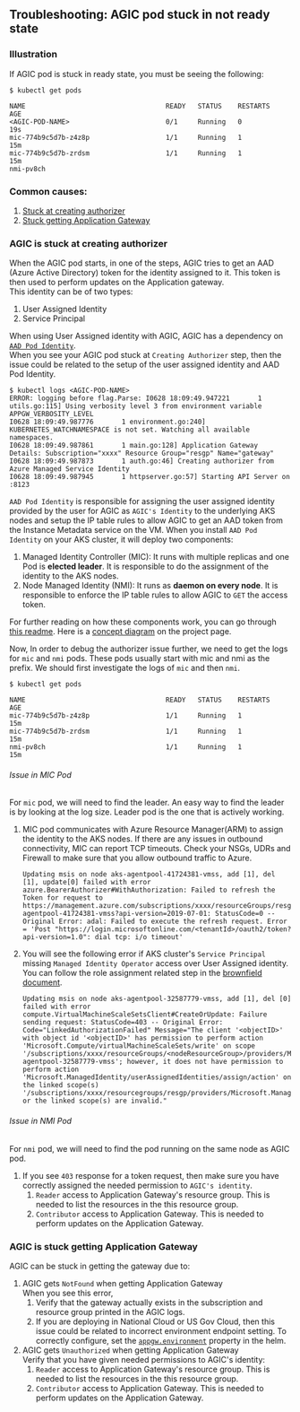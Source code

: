 ## Troubleshooting: AGIC pod stuck in not ready state

### Illustration
If AGIC pod is stuck in ready state, you must be seeing the following:
```
$ kubectl get pods

NAME                                   READY   STATUS    RESTARTS   AGE
<AGIC-POD-NAME>                        0/1     Running   0          19s
mic-774b9c5d7b-z4z8p                   1/1     Running   1          15m
mic-774b9c5d7b-zrdsm                   1/1     Running   1          15m
nmi-pv8ch       
```

### Common causes:
1. [Stuck at creating authorizer](#agic-is-stuck-at-creating-authorizer)
1. [Stuck getting Application Gateway](#agic-is-stuck-getting-application-gateway)

### AGIC is stuck at creating authorizer
When the AGIC pod starts, in one of the steps, AGIC tries to get an AAD (Azure Active Directory) token for the identity assigned to it. This token is then used to perform updates on the Application gateway.  
This identity can be of two types:
1. User Assigned Identity
1. Service Principal

When using User Assigned identity with AGIC, AGIC has a dependency on [`AAD Pod Identity`](https://github.com/Azure/aad-pod-identity).  
When you see your AGIC pod stuck at `Creating Authorizer` step, then the issue could be related to the setup of the user assigned identity and AAD Pod Identity.

```
$ kubectl logs <AGIC-POD-NAME>
ERROR: logging before flag.Parse: I0628 18:09:49.947221       1 utils.go:115] Using verbosity level 3 from environment variable APPGW_VERBOSITY_LEVEL
I0628 18:09:49.987776       1 environment.go:240] KUBERNETES_WATCHNAMESPACE is not set. Watching all available namespaces.
I0628 18:09:49.987861       1 main.go:128] Application Gateway Details: Subscription="xxxx" Resource Group="resgp" Name="gateway"
I0628 18:09:49.987873       1 auth.go:46] Creating authorizer from Azure Managed Service Identity
I0628 18:09:49.987945       1 httpserver.go:57] Starting API Server on :8123
```

`AAD Pod Identity` is responsible for assigning the user assigned identity provided by the user for AGIC as `AGIC's Identity` to the underlying AKS nodes and setup the IP table rules to allow AGIC to get an AAD token from the Instance Metadata service on the VM. When you install `AAD Pod Identity` on your AKS cluster, it will deploy two components:
1. Managed Identity Controller (MIC): It runs with multiple replicas and one Pod is **elected leader**. It is responsible to do the assignment of the identity to the AKS nodes.
1. Node Managed Identity (NMI): It runs as **daemon on every node**. It is responsible to enforce the IP table rules to allow AGIC to `GET` the access token.

For further reading on how these components work, you can go through [this readme](https://github.com/Azure/aad-pod-identity#components). Here is a [concept diagram](https://github.com/Azure/aad-pod-identity/blob/master/docs/design/concept.png) on the project page.

Now, In order to debug the authorizer issue further, we need to get the logs for `mic` and `nmi` pods. These pods usually start with mic and nmi as the prefix. We should first investigate the logs of `mic` and then `nmi`.

```
$ kubectl get pods

NAME                                   READY   STATUS    RESTARTS   AGE
mic-774b9c5d7b-z4z8p                   1/1     Running   1          15m
mic-774b9c5d7b-zrdsm                   1/1     Running   1          15m
nmi-pv8ch                              1/1     Running   1          15m
```

###### Issue in MIC Pod
For `mic` pod, we will need to find the leader. An easy way to find the leader is by looking at the log size. Leader pod is the one that is actively working.
1. MIC pod communicates with Azure Resource Manager(ARM) to assign the identity to the AKS nodes. If there are any issues in outbound connectivity, MIC can report TCP timeouts. Check your NSGs, UDRs and Firewall to make sure that you allow outbound traffic to Azure.
    ```
    Updating msis on node aks-agentpool-41724381-vmss, add [1], del [1], update[0] failed with error azure.BearerAuthorizer#WithAuthorization: Failed to refresh the Token for request to https://management.azure.com/subscriptions/xxxx/resourceGroups/resgp/providers/Microsoft.Compute/virtualMachineScaleSets/aks-agentpool-41724381-vmss?api-version=2019-07-01: StatusCode=0 -- Original Error: adal: Failed to execute the refresh request. Error = 'Post "https://login.microsoftonline.com/<tenantId>/oauth2/token?api-version=1.0": dial tcp: i/o timeout'
    ```
1. You will see the following error if AKS cluster's `Service Principal` missing `Managed Identity Operator` access over User Assigned identity. You can follow the role assignment related step in the [brownfield document](https://github.com/Azure/application-gateway-kubernetes-ingress/blob/master/docs/setup/install-existing.md#set-up-aad-pod-identity).
    ```
    Updating msis on node aks-agentpool-32587779-vmss, add [1], del [0] failed with error compute.VirtualMachineScaleSetsClient#CreateOrUpdate: Failure sending request: StatusCode=403 -- Original Error: Code="LinkedAuthorizationFailed" Message="The client '<objectID>' with object id '<objectID>' has permission to perform action 'Microsoft.Compute/virtualMachineScaleSets/write' on scope '/subscriptions/xxxx/resourceGroups/<nodeResourceGroup>/providers/Microsoft.Compute/virtualMachineScaleSets/aks-agentpool-32587779-vmss'; however, it does not have permission to perform action 'Microsoft.ManagedIdentity/userAssignedIdentities/assign/action' on the linked scope(s) '/subscriptions/xxxx/resourcegroups/resgp/providers/Microsoft.ManagedIdentity/userAssignedIdentities/<identityName>' or the linked scope(s) are invalid."
    ```

###### Issue in NMI Pod
For `nmi` pod, we will need to find the pod running on the same node as AGIC pod.
1. If you see `403` response for a token request, then make sure you have correctly assigned the needed permission to `AGIC's identity`.
    1. `Reader` access to Application Gateway's resource group. This is needed to list the resources in the this resource group.
    1. `Contributor` access to Application Gateway. This is needed to perform updates on the Application Gateway.

### AGIC is stuck getting Application Gateway
AGIC can be stuck in getting the gateway due to:
1. AGIC gets `NotFound` when getting Application Gateway  
When you see this error,
    1. Verify that the gateway actually exists in the subscription and resource group printed in the AGIC logs.
    1. If you are deploying in National Cloud or US Gov Cloud, then this issue could be related to incorrect environment endpoint setting. To correctly configure, set the [`appgw.environment`](../helm-values-documenation.md) property in the helm.
1. AGIC gets `Unauthorized` when getting Application Gateway  
Verify that you have given needed permissions to AGIC's identity:
    1. `Reader` access to Application Gateway's resource group. This is needed to list the resources in the this resource group.
    1. `Contributor` access to Application Gateway. This is needed to perform updates on the Application Gateway.
